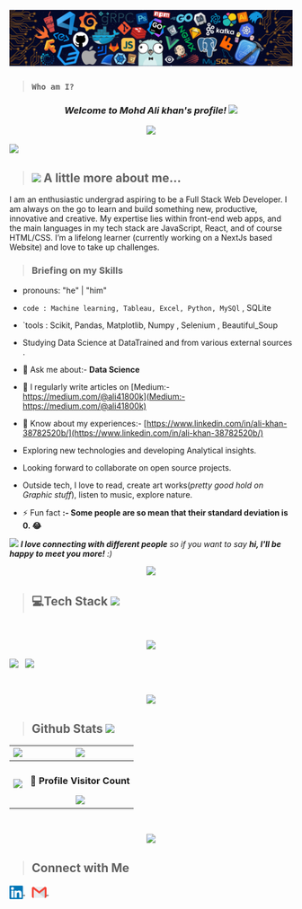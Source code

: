 
![Github Banner](https://github.com/Jaydeep-Yadav/Jaydeep-Yadav/blob/main/banner.png)

>### `Who am I?`
<h3 align="center">
  <em>Welcome to Mohd Ali khan's profile!</em>
  <img src="https://media.giphy.com/media/mGcNjsfWAjY5AEZNw6/giphy.gif" width="50">
</h3>
<p align="center">
  <a href="https://github.com/CodeWhiteWeb/CodeWhiteWeb"><img src="https://readme-typing-svg.herokuapp.com?color=%2336BCF7&center=true&vCenter=true&lines=Hi+%2C+Welcome+to+my+Github+page;Name+Reveal+-->+Tanveer+Kaur;Under-grad+CS+Student;Aspiring+Enthusiast;Key+interests+-->;Web+Dev;Graphic-Designing;Aesthetic+Art+Lover+%3C3;and+much+more..."></a>
</p>


<img src="https://user-images.githubusercontent.com/73097560/115834477-dbab4500-a447-11eb-908a-139a6edaec5c.gif"><br>
>## <img src="https://media.giphy.com/media/VgCDAzcKvsR6OM0uWg/giphy.gif" width="50"> A little more about me...  

I am an enthusiastic undergrad aspiring to be a Full Stack Web Developer. I am always on the go to learn and build something new, productive, innovative and creative. My expertise lies within front-end web apps, and the main languages in my tech stack are JavaScript, React, and of course HTML/CSS. I’m a lifelong learner (currently working on a NextJs based Website) and love to take up challenges.<br>

><h3>Briefing on my Skills</h3>
- pronouns: "he" | "him"
- `code : Machine learning, Tableau, Excel, Python, MySQl` , SQLite
- `tools : Scikit, Pandas, Matplotlib, Numpy , Selenium , Beautiful_Soup 

- Studying Data Science at DataTrained and from various external sources .
- 💬 Ask me about:- **Data Science**
- 📝 I regularly write articles on [Medium:-https://medium.com/@ali41800k](Medium:-https://medium.com/@ali41800k)
- 📄 Know about my experiences:-  [https://www.linkedin.com/in/ali-khan-38782520b/](https://www.linkedin.com/in/ali-khan-38782520b/)

- Exploring new technologies and developing Analytical insights.
- Looking forward to collaborate on open source projects.
- Outside tech, I love to read, create art works(_pretty good hold on Graphic stuff_), listen to music, explore nature.
- ⚡ Fun fact **:- Some people are so mean that their standard deviation is 0. 😂**

<img src="https://media.giphy.com/media/LnQjpWaON8nhr21vNW/giphy.gif" width="60"> <em><b>I love connecting with different people</b> so if you want to say <b>hi, I'll be happy to meet you more!</b> :)</em><br>

<p  align="center">
<img src="https://user-images.githubusercontent.com/73097560/115834477-dbab4500-a447-11eb-908a-139a6edaec5c.gif"><br>

>## 💻Tech Stack <img src = "https://media2.giphy.com/media/QssGEmpkyEOhBCb7e1/giphy.gif?cid=ecf05e47a0n3gi1bfqntqmob8g9aid1oyj2wr3ds3mg700bl&rid=giphy.gif" width = 32px>

<br>

<p  align="center">

<img src="https://img.shields.io/badge/Python-3776AB?style=for-the-badge&logo=python&logoColor=white" height="25">
  </p>
  

  
</p>
   
<img src="https://img.shields.io/badge/MySQL-00000F?style=for-the-badge&logo=mysql&logoColor=white" height="25">
&nbsp;
<img src="https://img.shields.io/badge/Visual_Studio_Code-0078D4?style=for-the-badge&logo=visual%20studio%20code&logoColor=white" height="25">
</p>  
<br>

<p  align="center">
<img src="https://user-images.githubusercontent.com/73097560/115834477-dbab4500-a447-11eb-908a-139a6edaec5c.gif"><br>

>## Github Stats  <img src="https://cdn-icons-png.flaticon.com/512/25/25231.png" height="35" />

<img src="https://github-readme-stats.vercel.app/api?username=tkaur29&&show_icons=true&count_private=true&theme=github_dark">|<img src="https://github-readme-streak-stats.herokuapp.com/?user=tkaur29&theme=blueberry_duo"/>
|---|---|
<img src="https://github-readme-stats.vercel.app/api/top-langs/?username=tkaur29&layout=compact&theme=github_dark"/>|<div align=center><h3><b>📍 Profile Visitor Count</b></h3><img src="https://profile-counter.glitch.me/DHANOLA/count.svg" /></div>  
</p><br>

<p  align="center">
<img src="https://user-images.githubusercontent.com/73097560/115834477-dbab4500-a447-11eb-908a-139a6edaec5c.gif"><br>

>## Connect with Me
<a href="[https://www.linkedin.com/in/mohd-ali-khan-38782520b/]" target="_blank">
  <img align="center" alt="Tanveer Kaur | Linkedin" width="24px" src="https://github.com/SatYu26/SatYu26/blob/master/Assets/Linkedin.svg" />
</a> &nbsp;&nbsp;

  
<a href="ali41800k@gmail.com" >
  <img align="center" alt="Mohd Ali khan | Gmail" width="26px" src="https://github.com/SatYu26/SatYu26/blob/master/Assets/Gmail.svg" />
</a> &nbsp;&nbsp;
